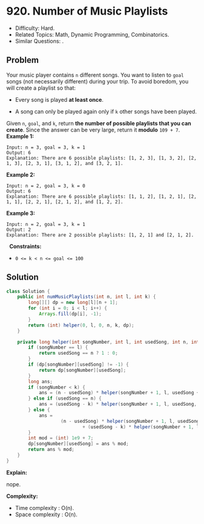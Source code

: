 # 920. Number of Music Playlists

- Difficulty: Hard.
- Related Topics: Math, Dynamic Programming, Combinatorics.
- Similar Questions: .

## Problem

Your music player contains ```n``` different songs. You want to listen to ```goal``` songs (not necessarily different) during your trip. To avoid boredom, you will create a playlist so that:


	
- Every song is played **at least once**.
	
- A song can only be played again only if ```k``` other songs have been played.


Given ```n```, ```goal```, and ```k```, return **the number of possible playlists that you can create**. Since the answer can be very large, return it **modulo** ```109 + 7```.
 
**Example 1:**

```
Input: n = 3, goal = 3, k = 1
Output: 6
Explanation: There are 6 possible playlists: [1, 2, 3], [1, 3, 2], [2, 1, 3], [2, 3, 1], [3, 1, 2], and [3, 2, 1].
```

**Example 2:**

```
Input: n = 2, goal = 3, k = 0
Output: 6
Explanation: There are 6 possible playlists: [1, 1, 2], [1, 2, 1], [2, 1, 1], [2, 2, 1], [2, 1, 2], and [1, 2, 2].
```

**Example 3:**

```
Input: n = 2, goal = 3, k = 1
Output: 2
Explanation: There are 2 possible playlists: [1, 2, 1] and [2, 1, 2].
```

 
**Constraints:**


	
- ```0 <= k < n <= goal <= 100```



## Solution

```java
class Solution {
    public int numMusicPlaylists(int n, int l, int k) {
        long[][] dp = new long[l][n + 1];
        for (int i = 0; i < l; i++) {
            Arrays.fill(dp[i], -1);
        }
        return (int) helper(0, l, 0, n, k, dp);
    }

    private long helper(int songNumber, int l, int usedSong, int n, int k, long[][] dp) {
        if (songNumber == l) {
            return usedSong == n ? 1 : 0;
        }
        if (dp[songNumber][usedSong] != -1) {
            return dp[songNumber][usedSong];
        }
        long ans;
        if (songNumber < k) {
            ans = (n - usedSong) * helper(songNumber + 1, l, usedSong + 1, n, k, dp);
        } else if (usedSong == n) {
            ans = (usedSong - k) * helper(songNumber + 1, l, usedSong, n, k, dp);
        } else {
            ans =
                    (n - usedSong) * helper(songNumber + 1, l, usedSong + 1, n, k, dp)
                            + (usedSong - k) * helper(songNumber + 1, l, usedSong, n, k, dp);
        }
        int mod = (int) 1e9 + 7;
        dp[songNumber][usedSong] = ans % mod;
        return ans % mod;
    }
}
```

**Explain:**

nope.

**Complexity:**

* Time complexity : O(n).
* Space complexity : O(n).
